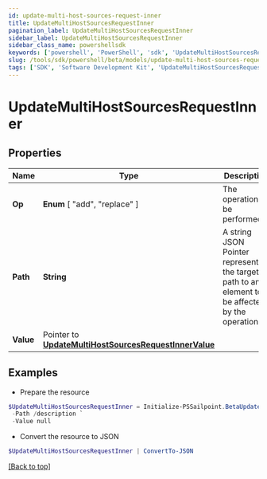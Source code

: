 ```yaml
---
id: update-multi-host-sources-request-inner
title: UpdateMultiHostSourcesRequestInner
pagination_label: UpdateMultiHostSourcesRequestInner
sidebar_label: UpdateMultiHostSourcesRequestInner
sidebar_class_name: powershellsdk
keywords: ['powershell', 'PowerShell', 'sdk', 'UpdateMultiHostSourcesRequestInner'] 
slug: /tools/sdk/powershell/beta/models/update-multi-host-sources-request-inner
tags: ['SDK', 'Software Development Kit', 'UpdateMultiHostSourcesRequestInner']
---
```



# UpdateMultiHostSourcesRequestInner

## Properties

Name | Type | Description | Notes
------------ | ------------- | ------------- | -------------
**Op** |   **Enum** [  "add",    "replace" ] | The operation to be performed | [required]
**Path** |  **String** | A string JSON Pointer representing the target path to an element to be affected by the operation | [required]
**Value** |  Pointer to [**UpdateMultiHostSourcesRequestInnerValue**](update-multi-host-sources-request-inner-value) |  | [optional] 

## Examples

- Prepare the resource
```powershell
$UpdateMultiHostSourcesRequestInner = Initialize-PSSailpoint.BetaUpdateMultiHostSourcesRequestInner  -Op replace `
 -Path /description `
 -Value null
```

- Convert the resource to JSON
```powershell
$UpdateMultiHostSourcesRequestInner | ConvertTo-JSON
```


[[Back to top]](#) 

